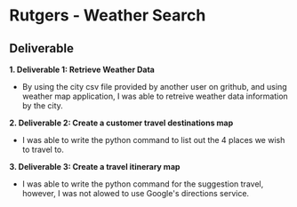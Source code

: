 # Rutgers - Weather Search

## Deliverable

**1. Deliverable 1: Retrieve Weather Data**
  - By using the city csv file provided by another user on grithub, and using weather map application, I was able to retreive weather data information by the city. 


**2. Deliverable 2: Create a customer travel destinations map**
  - I was able to write the python command to list out the 4 places we wish to travel to. 
 
 **3. Deliverable 3: Create a travel itinerary map**
  - I was able to write the python command for the suggestion travel, however, I was not alowed to use Google's directions service.

